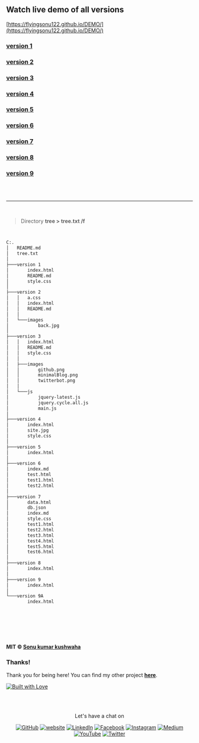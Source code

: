 
## Watch live demo of all versions

[https://flyingsonu122.github.io/DEMO/](https://flyingsonu122.github.io/DEMO/)

### [version 1 ](https://flyingsonu122.github.io/DEMO/version%201/index.html)

### [version 2 ](https://flyingsonu122.github.io/DEMO/version%202/index.html)

### [version 3 ](https://flyingsonu122.github.io/DEMO/version%203/index.html)

### [version 4 ](https://flyingsonu122.github.io/DEMO/version%204/index.html)

### [version 5 ](https://flyingsonu122.github.io/DEMO/version%205/index.html)

### [version 6 ](https://flyingsonu122.github.io/DEMO/version%206/)

### [version 7 ](https://flyingsonu122.github.io/DEMO/version%207)

### [version 8 ](https://flyingsonu122.github.io/DEMO/version%208)

### [version 9 ](https://flyingsonu122.github.io/DEMO/version%209)


<br><br>


---



<br>

> Directory **tree > tree.txt /f**


```bash


C:.
│   README.md
│   tree.txt
│   
├───version 1
│       index.html
│       README.md
│       style.css
│       
├───version 2
│   │   a.css
│   │   index.html
│   │   README.md
│   │   
│   └───images
│           back.jpg
│           
├───version 3
│   │   index.html
│   │   README.md
│   │   style.css
│   │   
│   ├───images
│   │       github.png
│   │       minimalBlog.png
│   │       twitterbot.png
│   │       
│   └───js
│           jquery-latest.js
│           jquery.cycle.all.js
│           main.js
│           
├───version 4
│       index.html
│       site.jpg
│       style.css
│       
├───version 5
│       index.html
│       
├───version 6
│       index.md
│       test.html
│       test1.html
│       test2.html
│       
├───version 7
│       data.html
│       db.json
│       index.md
│       style.css
│       test1.html
│       test2.html
│       test3.html
│       test4.html
│       test5.html
│       test6.html
│       
├───version 8
│       index.html
│       
├───version 9
│       index.html
│       
└───version 9A
        index.html
        




```

<br><br>

**MIT &copy; [Sonu kumar kushwaha](https://github.com/flyingsonu122)**

### Thanks!

Thank you for being here! You can find my other project **[here](https://github.com/flyingsonu122?tab=repositories)**.

[![Built with Love](https://forthebadge.com/images/badges/built-with-love.svg)](https://linktr.ee/flyingsonu) 

<br><br>
<p align="center"> Let's have a chat on </p> 
<p align="center">
	<a href="https://github.com/flyingsonu122"><img src="https://img.shields.io/github/followers/flyingsonu122.svg?label=GitHub&style=social" alt="GitHub"></a>
	<a href="http://bit.ly/2YqcMNO"><img src="https://img.shields.io/badge/Website-blueviolet?style=flat&logo=google-chrome&logoColor=white&color=Black" alt="website"></a>
	<a href="https://www.linkedin.com/in/sonukumarkushwaha/"><img src="https://img.shields.io/badge/LinkedIn--_.svg?style=social&logo=linkedin" alt="LinkedIn"></a>
	<a href="https://www.facebook.com/sonukumarkushwaha736"><img src="https://img.shields.io/badge/Facebook--_.svg?style=social&logo=facebook" alt="Facebook"></a>
	<a href="https://www.instagram.com/flyingsonu736/"><img src="https://img.shields.io/badge/Instagram--_.svg?style=social&logo=instagram" alt="Instagram"></a>
	<a href="https://medium.com/@sonukumarkushwaha"><img src="https://img.shields.io/badge/Medium--_.svg?style=social&logo=medium" alt="Medium"></a>
	<a href="https://www.youtube.com/channel/UCugIYeIc-HzCp-SZxRwuQbA"><img src="https://img.shields.io/badge/YouTube--_.svg?style=social&logo=YouTube" alt="YouTube"></a>
	<a href="https://twitter.com/sonukumarkush12"><img src="https://img.shields.io/twitter/follow/sonukumarkush12?label=Follow&style=social" alt="Twitter"></a>
	
	
</p>

